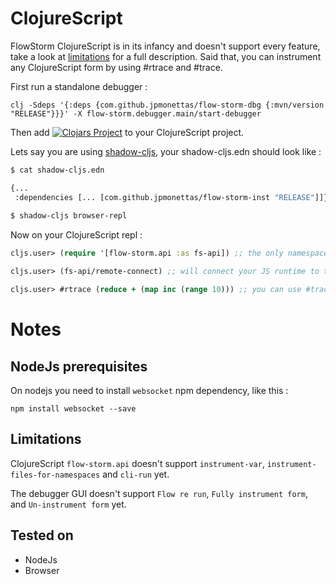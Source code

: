 # ClojureScript

FlowStorm ClojureScript is in its infancy and doesn't support every feature, take a look at [limitations](#limitations) for a full description.
Said that, you can instrument any ClojureScript form by using #rtrace and #trace.

First run a standalone debugger :

```
clj -Sdeps '{:deps {com.github.jpmonettas/flow-storm-dbg {:mvn/version "RELEASE"}}}' -X flow-storm.debugger.main/start-debugger
```

Then add [![Clojars Project](https://img.shields.io/clojars/v/com.github.jpmonettas/flow-storm-inst.svg)](https://clojars.org/com.github.jpmonettas/flow-storm-inst) to your ClojureScript project.

Lets say you are using [shadow-cljs](https://clojurescript.org/tools/shadow-cljs), your shadow-cljs.edn should look like :

```bash
$ cat shadow-cljs.edn

{...
 :dependencies [... [com.github.jpmonettas/flow-storm-inst "RELEASE"]]}
 
$ shadow-cljs browser-repl 
```

Now on your ClojureScript repl :

```clojure
cljs.user> (require '[flow-storm.api :as fs-api]) ;; the only namespace you need to require

cljs.user> (fs-api/remote-connect) ;; will connect your JS runtime to the debugger via a websocket 

cljs.user> #rtrace (reduce + (map inc (range 10))) ;; you can use #trace and #rtrace like in Clojure
```

# Notes

## NodeJs prerequisites 

On nodejs you need to install `websocket` npm dependency, like this : 

```
npm install websocket --save
```

## Limitations

ClojureScript `flow-storm.api` doesn't support `instrument-var`, `instrument-files-for-namespaces` and `cli-run` yet.

The debugger GUI doesn't support `Flow re run`, `Fully instrument form`, and `Un-instrument form` yet.

## Tested on

  - NodeJs
  - Browser
